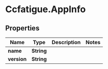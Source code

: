 # Ccfatigue.AppInfo

## Properties

| Name        | Type       | Description | Notes |
| ----------- | ---------- | ----------- | ----- |
| **name**    | **String** |             |
| **version** | **String** |             |
